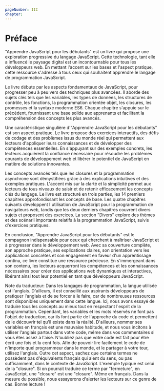 ```yaml
---
pageNumber: III
chapter:
---
```


# Préface

"Apprendre JavaScript pour les débutants" est un livre qui propose une exploration progressive du langage JavaScript. Cette technologie, tant elle a influencé le paysage digital est un incontournable pour tous les développeurs web. En mettant l'accent sur les bases et l'aspect pratique, cette ressource s'adresse à tous ceux qui souhaitent apprendre le langage de programmation JavaScript.

Le livre débute par les aspects fondamentaux de JavaScript, pour progresser peu à peu vers des techniques plus avancées. Il aborde des sujets clés tels que les variables, les types de données, les structures de contrôle, les fonctions, la programmation orientée objet, les closures, les promesses et la syntaxe moderne ES6. Chaque chapitre s'appuie sur le précédent, fournissant une base solide aux apprenants et facilitant la compréhension des concepts les plus avancés.

Une caractéristique singulière d'"Apprendre JavaScript pour les débutants" est son aspect pratique. Le livre propose des exercices interactifs, des défis de codage et des problèmes issus du monde réel qui permettent aux lecteurs d'appliquer leurs connaissances et de développer des compétences essentielles. En s'appuyant sur des exemples concrets, les lecteurs acquièrent la confiance nécessaire pour résoudre les problèmes courants de développement web et libérer le potentiel de JavaScript en matière de solutions innovantes.

Les concepts avancés tels que les closures et la programmation asynchrone sont démystifiées grâce à des explications intuitives et des exemples pratiques. L'accent mis sur la clarté et la simplicité permet aux lecteurs de tous niveaux de saisir et de retenir efficacement les concepts clés du langage. Le livre est structuré en trois parties, les 14 premiers chapitres approfondissant les concepts de base. Les quatre chapitres suivants développent l'utilisation de JavaScript pour la programmation de navigateurs web, tandis que les deux derniers chapitres couvrent divers sujets et proposent des exercices. La section "Divers" explore des thèmes et des scénarii importants relatifs à la programmation JavaScript, suivis d'exercices pratiques.

En conclusion, "Apprendre JavaScript pour les débutants" est le compagnon indispensable pour ceux qui cherchent à maîtriser JavaScript et à progresser dans le développement web. Avec sa couverture complète, son approche pratique, ses explications claires, son orientation vers les applications concrètes et son engagement en faveur d'un apprentissage continu, ce livre constitue une ressource précieuse. En s'immergeant dans son contenu, les lecteurs acquerront les compétences et les connaissances nécessaires pour créer des applications web dynamiques et interactives, libérant ainsi tout leur potentiel en tant que développeurs JavaScript.

Note du traducteur: Dans les langages de programmation, la langue utilisée est l'anglais. D'ailleurs, il est conseillé aux aspirants développeurs de pratiquer l'anglais et de se forcer à le faire, car de nombreuses ressources sont disponibles uniquement dans cette langue. Ici, nous avons essayé de traduire tous les concepts au mieux tout en respectant l'esprit de la programmation. Cependant, les variables et les mots réservés ne font pas l'objet de traduction, car ils font partie de l'approche du code et permettent de le découvrir tel qu'il existe dans la réalité. D'ailleurs, nommer ses variables en français est une mauvaise habitude, et nous vous incitons à utiliser l'anglais partout dans votre code, même dans vos commentaires si vous êtes assez à l'aise. N'oubliez pas que votre code est fait pour être écrit une fois et lu cent fois. Afin de pouvoir lire facilement le code de n'importe quel programmeur dans le monde, et le partager à votre tour, utilisez l'anglais. Outre cet aspect, sachez que certains termes ne possèdent pas d'équivalents français qui aient du sens, ou pas suffisamment, dans le contexte de JavaScript. L'exemple typique est celui de la "closure". Si on pourrait traduire ce terme par "fermeture", en JavaScript, une "closure" est une "closure". Même en français. Dans la mesure du possible, nous essayerons d'alerter les lecteurs sur ce genre de cas. Bonne lecture !
